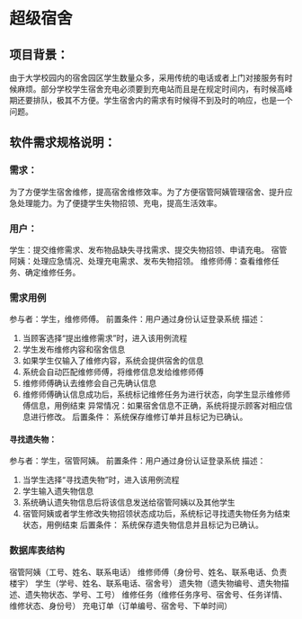 # 超级宿舍

## 项目背景：
由于大学校园内的宿舍园区学生数量众多，采用传统的电话或者上门对接服务有时候麻烦。部分学校学生宿舍充电必须要到充电站而且是在规定时间内，有时候高峰期还要排队，极其不方便。学生宿舍内的需求有时候得不到及时的响应，也是一个问题。

## 软件需求规格说明：
### 需求：
为了方便学生宿舍维修，提高宿舍维修效率。为了方便宿管阿姨管理宿舍、提升应急处理能力。为了便捷学生失物招领、充电，提高生活效率。
### 用户：
学生：提交维修需求、发布物品缺失寻找需求、提交失物招领、申请充电。
宿管阿姨：处理应急情况、处理充电需求、发布失物招领。
维修师傅：查看维修任务、确定维修任务。
### 需求用例

参与者：学生，维修师傅。
前置条件：用户通过身份认证登录系统
描述：
1. 当顾客选择“提出维修需求”时，进入该用例流程 
2. 学生发布维修内容和宿舍信息
3. 如果学生仅输入了维修内容，系统会提供宿舍的信息
4. 系统会自动匹配维修师傅，将维修信息发给维修师傅
5. 维修师傅确认去维修会自己先确认信息
6. 维修师傅确认信息成功后，系统标记维修任务为进行状态，向学生显示维修师傅信息，用例结束
异常情况：如果宿舍信息不正确，系统将提示顾客对相应信息进行修改。
后置条件： 系统保存维修订单并且标记为已确认。
#### 寻找遗失物：

参与者：学生，宿管阿姨。
前置条件：用户通过身份认证登录系统
描述：
1. 当学生选择“寻找遗失物”时，进入该用例流程 
2. 学生输入遗失物信息
3. 系统确认遗失物信息后将该信息发送给宿管阿姨以及其他学生
4. 宿管阿姨或者学生修改失物招领状态成功后，系统标记寻找遗失物任务为结束状态，用例结束
后置条件： 系统保存遗失物信息并且标记为已确认。

### 数据库表结构
宿管阿姨（工号、姓名、联系电话）
维修师傅（身份号、姓名、联系电话、负责楼宇）
学生（学号、姓名、联系电话、宿舍号）
遗失物（遗失物编号、遗失物描述、遗失物状态、学号、工号）
维修任务（维修任务序号、宿舍号、任务详情、维修状态、身份号）
充电订单（订单编号、宿舍号、下单时间）
